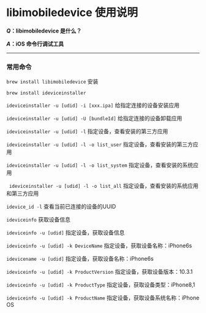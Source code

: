 # libimobiledevice 使用说明

***Q*：libimobiledevice 是什么？**

***A*：iOS 命令行调试工具**

------

### 常用命令

`brew install libimobiledevice`  安装

`brew install ideviceinstaller`



`ideviceinstaller -u [udid] -i [xxx.ipa]`   给指定连接的设备安装应用

`ideviceinstaller -u [udid] -U [bundleId]`  给指定连接的设备卸载应用

`ideviceinstaller -u [udid] -l`   指定设备，查看安装的第三方应用 

`ideviceinstaller -u [udid] -l -o list_user`   指定设备，查看安装的第三方应用 

`ideviceinstaller -u [udid] -l -o list_system`   指定设备，查看安装的系统应用

` ideviceinstaller -u [udid] -l -o list_all`   指定设备，查看安装的系统应用和第三方应用



`idevice_id -l`  查看当前已连接的设备的UUID

`ideviceinfo`	获取设备信息

`ideviceinfo -u [udid]`   指定设备，获取设备信息

`ideviceinfo -u [udid] -k DeviceName`  指定设备，获取设备名称：iPhone6s

`idevicename -u [udid]`  指定设备，获取设备名称：iPhone6s

`ideviceinfo -u [udid] -k ProductVersion`  指定设备，获取设备版本：10.3.1

`ideviceinfo -u [udid] -k ProductType`  指定设备，获取设备类型：iPhone8,1 

`ideviceinfo -u [udid] -k ProductName`  指定设备，获取设备系统名称：iPhone OS